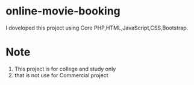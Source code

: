 # online-movie-booking
I doveloped this project using Core PHP,HTML,JavaScript,CSS,Bootstrap.

# Note
1. This project is for college and study only
2. that is not use for Commercial project
